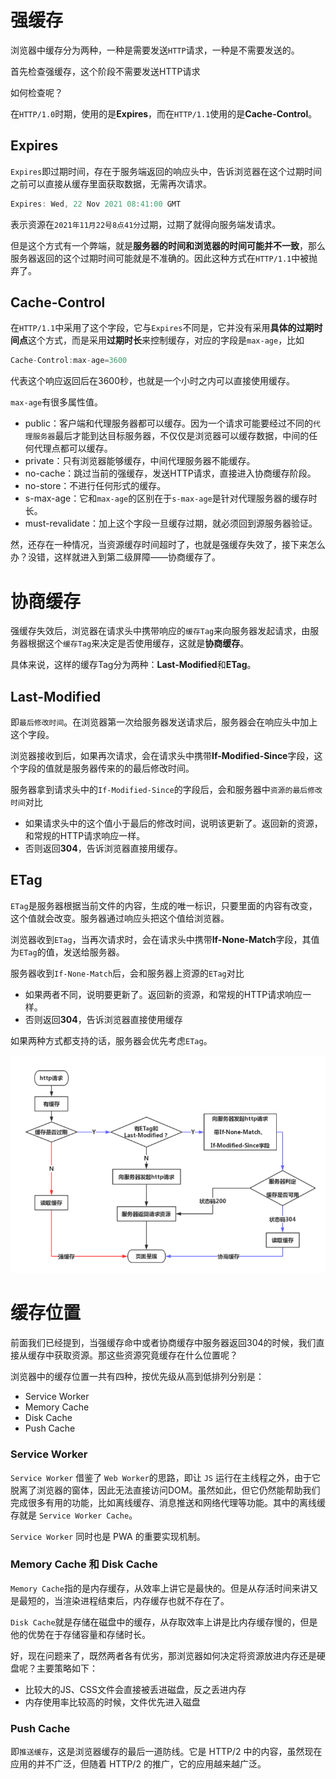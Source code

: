 # 强缓存
浏览器中缓存分为两种，一种是需要发送`HTTP`请求，一种是不需要发送的。

首先检查强缓存，这个阶段不需要发送HTTP请求

如何检查呢？

在`HTTP/1.0`时期，使用的是**Expires**，而在`HTTP/1.1`使用的是**Cache-Control**。

## Expires
`Expires`即过期时间，存在于服务端返回的响应头中，告诉浏览器在这个过期时间之前可以直接从缓存里面获取数据，无需再次请求。
```js
Expires: Wed, 22 Nov 2021 08:41:00 GMT
```
表示资源在`2021年11月22号8点41分`过期，过期了就得向服务端发请求。

但是这个方式有一个弊端，就是**服务器的时间和浏览器的时间可能并不一致**，那么服务器返回的这个过期时间可能就是不准确的。因此这种方式在`HTTP/1.1`中被抛弃了。

## Cache-Control
在`HTTP/1.1`中采用了这个字段，它与`Expires`不同是，它并没有采用**具体的过期时间点**这个方式，而是采用**过期时长**来控制缓存，对应的字段是`max-age`，比如
```js
Cache-Control:max-age=3600
```
代表这个响应返回后在3600秒，也就是一个小时之内可以直接使用缓存。

`max-age`有很多属性值。
- public：客户端和代理服务器都可以缓存。因为一个请求可能要经过不同的`代理服务器`最后才能到达目标服务器，不仅仅是浏览器可以缓存数据，中间的任何代理点都可以缓存。
- private：只有浏览器能够缓存，中间代理服务器不能缓存。
- no-cache：跳过当前的强缓存，发送HTTP请求，直接进入协商缓存阶段。
- no-store：不进行任何形式的缓存。
- s-max-age：它和`max-age`的区别在于`s-max-age`是针对代理服务器的缓存时长。
- must-revalidate：加上这个字段一旦缓存过期，就必须回到源服务器验证。

然，还存在一种情况，当资源缓存时间超时了，也就是强缓存失效了，接下来怎么办？没错，这样就进入到第二级屏障——协商缓存了。

# 协商缓存
强缓存失效后，浏览器在请求头中携带响应的`缓存Tag`来向服务器发起请求，由服务器根据这个`缓存Tag`来决定是否使用缓存，这就是**协商缓存**。

具体来说，这样的缓存Tag分为两种：**Last-Modified**和**ETag**。

## Last-Modified
即`最后修改时间`。在浏览器第一次给服务器发送请求后，服务器会在响应头中加上这个字段。

浏览器接收到后，如果再次请求，会在请求头中携带**If-Modified-Since**字段，这个字段的值就是服务器传来的的最后修改时间。

服务器拿到请求头中的`If-Modified-Since`的字段后，会和服务器中`资源的最后修改时间`对比
- 如果请求头中的这个值小于最后的修改时间，说明该更新了。返回新的资源，和常规的HTTP请求响应一样。
- 否则返回**304**，告诉浏览器直接用缓存。

## ETag
`ETag`是服务器根据当前文件的内容，生成的唯一标识，只要里面的内容有改变，这个值就会改变。服务器通过响应头把这个值给浏览器。

浏览器收到`ETag`，当再次请求时，会在请求头中携带**If-None-Match**字段，其值为`ETag`的值，发送给服务器。

服务器收到`If-None-Match`后，会和服务器上资源的`ETag`对比
- 如果两者不同，说明要更新了。返回新的资源，和常规的HTTP请求响应一样。
- 否则返回**304**，告诉浏览器直接使用缓存

如果两种方式都支持的话，服务器会优先考虑`ETag`。

![强缓存和协商缓存](../asset/http强缓存与协商缓存.png)

# 缓存位置
前面我们已经提到，当强缓存命中或者协商缓存中服务器返回304的时候，我们直接从缓存中获取资源。那这些资源究竟缓存在什么位置呢？

浏览器中的缓存位置一共有四种，按优先级从高到低排列分别是：

- Service Worker
- Memory Cache
- Disk Cache
- Push Cache
### Service Worker
`Service Worker` 借鉴了 `Web Worker`的思路，即让 `JS` 运行在主线程之外，由于它脱离了浏览器的窗体，因此无法直接访问DOM。虽然如此，但它仍然能帮助我们完成很多有用的功能，比如离线缓存、消息推送和网络代理等功能。其中的离线缓存就是 `Service Worker Cache`。

`Service Worker` 同时也是 PWA 的重要实现机制。


### Memory Cache 和 Disk Cache
`Memory Cache`指的是内存缓存，从效率上讲它是最快的。但是从存活时间来讲又是最短的，当渲染进程结束后，内存缓存也就不存在了。

`Disk Cache`就是存储在磁盘中的缓存，从存取效率上讲是比内存缓存慢的，但是他的优势在于存储容量和存储时长。

好，现在问题来了，既然两者各有优劣，那浏览器如何决定将资源放进内存还是硬盘呢？主要策略如下：

- 比较大的JS、CSS文件会直接被丢进磁盘，反之丢进内存
- 内存使用率比较高的时候，文件优先进入磁盘

### Push Cache
即`推送缓存`，这是浏览器缓存的最后一道防线。它是 HTTP/2 中的内容，虽然现在应用的并不广泛，但随着 HTTP/2 的推广，它的应用越来越广泛。
